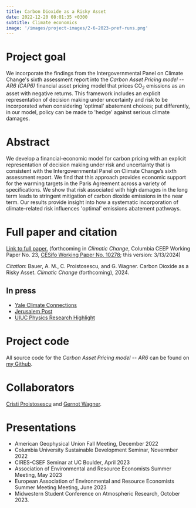 ```yaml
---
title: Carbon Dioxide as a Risky Asset
date: 2022-12-20 08:01:35 +0300
subtitle: Climate economics
image: '/images/project-images/2-6-2023-pref-runs.png'
---
```


# Project goal 
We incorporate the findings from the Intergovernmental Panel on Climate Change's sixth assessment report into the _Carbon Asset Pricing model -- AR6 (CAP6)_ financial asset pricing model that prices CO<sub>2</sub> emissions as an asset with negative returns. This framework includes an explicit representation of decision making under uncertainty and risk to be incorporated when considering 'optimal' abatement choices; put differently, in our model, policy can be made to 'hedge' against serious climate damages.

# Abstract
We develop a financial-economic model for carbon pricing with an explicit representation of decision making under risk and uncertainty that is consistent with the Intergovernmental Panel on Climate Change’s sixth assessment report. We find that this approach provides economic support for the warming targets in the Paris Agreement across a variety of specifications. We show that risk associated with high damages in the long term leads to stringent mitigation of carbon dioxide emissions in the near term. Our results provide insight into how a systematic incorporation of climate-related risk influences 'optimal' emissions abatement pathways.

# Full paper and citation
[Link to full paper.](/files/papers/cap6/BPW_CarbonDioxideRiskyAsset_ClimChange_FINAL.pdf) (forthcoming in *Climatic Change*, Columbia CEEP Working Paper No. 23, [CESifo Working Paper No. 10278](https://www.cesifo.org/en/publications/2023/working-paper/carbon-dioxide-risky-asset); this version: 3/13/2024)

_Citation_: Bauer, A. M., C. Proistosescu, and G. Wagner. Carbon Dioxide as a Risky Asset. *Climatic Change* (forthcoming), 2024.

## In press

- [Yale Climate Connections](https://yaleclimateconnections.org/2023/04/drastic-climate-action-is-the-best-course-for-economic-growth-new-study-finds/)
- [Jerusalem Post](https://www.jpost.com/environment-and-climate-change/article-739316)
- [UIUC Physics Research Highlight](https://physics.illinois.edu/research/highlights/climatemodelling)

# Project code

All source code for the _Carbon Asset Pricing model -- AR6_ can be found on [my Github](https://github.com/adam-bauer-34/cap6).

# Collaborators
[Cristi Proistosescu](https://cdds-at-uiuc.github.io/team/cristi-proistosescu/) and [Gernot Wagner](https://gwagner.com).

# Presentations
- American Geophysical Union Fall Meeting, December 2022
- Columbia University Sustainable Development Seminar, Novermber 2022
- CIRES-CSEF Seminar at UC Boulder, April 2023
- Association of Environmental and Resource Economists Summer Meeting, May 2023
- European Association of Environmental and Resource Economists Summer Meeting Meeting, June 2023
- Midwestern Student Conference on Atmospheric Research, October 2023.
